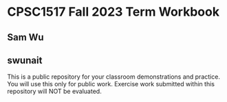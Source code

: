 # CPSC1517 Fall 2023 Term Workbook

## Sam Wu

## swunait

This is a public repository for your classroom demonstrations and practice. You will use this only for public work. Exercise work submitted within this repository will NOT be evaluated.
